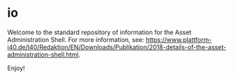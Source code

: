 # io
Welcome to the standard repository of information for the Asset Administration Shell. For more information, see: https://www.plattform-i40.de/I40/Redaktion/EN/Downloads/Publikation/2018-details-of-the-asset-administration-shell.html.

Enjoy!
